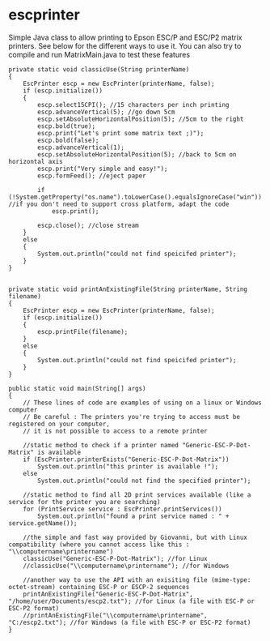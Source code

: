 escprinter
=======

Simple Java class to allow printing to Epson ESC/P and ESC/P2 matrix printers. See below for the different ways to use it. 
You can also try to compile and run MatrixMain.java to test these features 
            
	private static void classicUse(String printerName)
	{
		EscPrinter escp = new EscPrinter(printerName, false);
		if (escp.initialize())
		{
		    escp.select15CPI(); //15 characters per inch printing
		    escp.advanceVertical(5); //go down 5cm
		    escp.setAbsoluteHorizontalPosition(5); //5cm to the right
		    escp.bold(true);
		    escp.print("Let's print some matrix text ;)");
		    escp.bold(false);
		    escp.advanceVertical(1);
		    escp.setAbsoluteHorizontalPosition(5); //back to 5cm on horizontal axis
		    escp.print("Very simple and easy!");
		    escp.formFeed(); //eject paper

		    if (!System.getProperty("os.name").toLowerCase().equalsIgnoreCase("win")) //if you don't need to support cross platform, adapt the code
		        escp.print();

		    escp.close(); //close stream
		}
		else
		{
		    System.out.println("could not find speicifed printer");
		}
	}
		
		
	private static void printAnExistingFile(String printerName, String filename) 
	{
	 	EscPrinter escp = new EscPrinter(printerName, false);
		if (escp.initialize())
		{
		    escp.printFile(filename);
		}
		else
		{
		    System.out.println("could not find speicifed printer");
		}
	}

	public static void main(String[] args) 
	{
		// These lines of code are examples of using on a linux or Windows computer
		// Be careful : The printers you're trying to access must be registered on your computer,
		// it is not possible to access to a remote printer
		        
		//static method to check if a printer named "Generic-ESC-P-Dot-Matrix" is available
		if (EscPrinter.printerExists("Generic-ESC-P-Dot-Matrix"))
		    System.out.println("this printer is available !");
		else
		    System.out.println("could not find the specified printer");
		    
		//static method to find all 2D print services available (like a service for the printer you are searching)
		for (PrintService service : EscPrinter.printServices())
		    System.out.println("found a print service named : " + service.getName());
		
		//the simple and fast way provided by Giovanni, but with Linux compatibility (where you cannot access like this : "\\computername\printername")
		classicUse("Generic-ESC-P-Dot-Matrix"); //for Linux
		//classicUse("\\computername\printername"); //for Windows
		
		//another way to use the API with an exisiting file (mime-type: octet-stream) containing ESC-P or ESCP-2 sequences
		printAnExistingFile("Generic-ESC-P-Dot-Matrix", "/home/user/Documents/escp2.txt"); //for Linux (a file with ESC-P or ESC-P2 format)
		//printAnExistingFile("\\computername\printername", "C:/escp2.txt"); //for Windows (a file with ESC-P or ESC-P2 format)                   
	}
